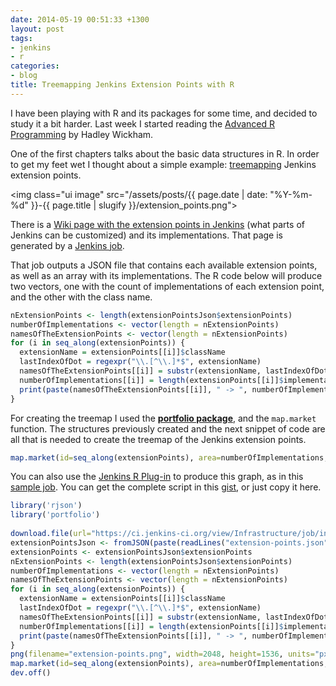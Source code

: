 ```yaml
---
date: 2014-05-19 00:51:33 +1300
layout: post
tags:
- jenkins
- r
categories:
- blog
title: Treemapping Jenkins Extension Points with R
---
```


I have been playing with R and its packages for some time, and decided to study it a 
bit harder. Last week I started reading the [Advanced R Programming](http://adv-r.had.co.nz/) 
by Hadley Wickham. 

One of the first chapters talks about the basic data structures in R. In order to 
get my feet wet I thought about a simple example: [treemapping](http://en.wikipedia.org/wiki/Treemapping) 
Jenkins extension points. 

<img class="ui image" src="/assets/posts/{{ page.date | date: "%Y-%m-%d" }}-{{ page.title | slugify }}/extension_points.png">

<!--more-->

There is a [Wiki page with the extension points in Jenkins](https://wiki.jenkins-ci.org/display/JENKINS/Extension+points) (what parts of Jenkins can be customized) 
and its implementations. That page is generated by a [Jenkins job](https://ci.jenkins-ci.org/view/Infrastructure/job/infra_extension-indexer/). 

That job outputs a JSON file that contains each available extension points, as well as 
an array with its implementations. The R code below will produce two vectors, one with the 
count of implementations of each extension point, and the other with the class name.

```r
nExtensionPoints <- length(extensionPointsJson$extensionPoints)
numberOfImplementations <- vector(length = nExtensionPoints)
namesOfTheExtensionPoints <- vector(length = nExtensionPoints)
for (i in seq_along(extensionPoints)) {
  extensionName = extensionPoints[[i]]$className
  lastIndexOfDot = regexpr("\\.[^\\.]*$", extensionName)
  namesOfTheExtensionPoints[[i]] = substr(extensionName, lastIndexOfDot[1]+1, nchar(extensionName))
  numberOfImplementations[[i]] = length(extensionPoints[[i]]$implementations)
  print(paste(namesOfTheExtensionPoints[[i]], " -> ", numberOfImplementations[[i]]))
}
```

For creating the treemap I used the **[portfolio package](http://flowingdata.com/2010/02/11/an-easy-way-to-make-a-treemap/)**, and the <code>map.market</code> 
function. The structures previously created and the next snippet of code are all that is 
needed to create the treemap of the Jenkins extension points.

```r
map.market(id=seq_along(extensionPoints), area=numberOfImplementations, group=namesOfTheExtensionPoints, color=numberOfImplementations, main="Jenkins Extension Points")
```

You can also use the [Jenkins R Plug-in](https://wiki.jenkins-ci.org/display/JENKINS/R+Plugin) to produce this graph, 
as in this [sample job](http://builds.tupilabs.com/job/backend-extension-points-treemap/2/). 
You can get the complete script in this [gist](https://gist.github.com/kinow/d5a2221c32dce3aa1076), or just 
copy it here.

```r
library('rjson')
library('portfolio')
 
download.file(url="https://ci.jenkins-ci.org/view/Infrastructure/job/infra_extension-indexer/ws/extension-points.json", destfile="extension-points.json", method="wget")
extensionPointsJson <- fromJSON(paste(readLines("extension-points.json"), collapse=""))
extensionPoints <- extensionPointsJson$extensionPoints
nExtensionPoints <- length(extensionPointsJson$extensionPoints)
numberOfImplementations <- vector(length = nExtensionPoints)
namesOfTheExtensionPoints <- vector(length = nExtensionPoints)
for (i in seq_along(extensionPoints)) {
  extensionName = extensionPoints[[i]]$className
  lastIndexOfDot = regexpr("\\.[^\\.]*$", extensionName)
  namesOfTheExtensionPoints[[i]] = substr(extensionName, lastIndexOfDot[1]+1, nchar(extensionName))
  numberOfImplementations[[i]] = length(extensionPoints[[i]]$implementations)
  print(paste(namesOfTheExtensionPoints[[i]], " -> ", numberOfImplementations[[i]]))
}
png(filename="extension-points.png", width=2048, height=1536, units="px", bg="white")
map.market(id=seq_along(extensionPoints), area=numberOfImplementations, group=namesOfTheExtensionPoints, color=numberOfImplementations, main="Jenkins Extension Points")
dev.off()
```
